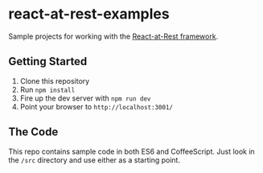 # react-at-rest-examples
Sample projects for working with the [React-at-Rest framework](https://github.com/PayloadDev/react-at-rest).

Getting Started
---

1. Clone this repository
2. Run `npm install`
3. Fire up the dev server with `npm run dev`
4. Point your browser to `http://localhost:3001/`

The Code
---
This repo contains sample code in both ES6 and CoffeeScript. Just look in the `/src` directory and use either as a starting point.
